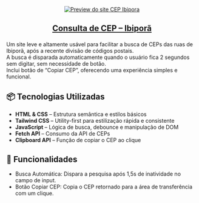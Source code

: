 <p align="center">
  <a href="https://rerigan.vercel.app/Extra/CEP-Ibipor%C3%A3-JS-APIs-TimeOut/index.html" target="_blank"><img src="./assets/preview.png" alt="Preview do site CEP Ibipora" alt="preview do site cep ibiporã"></a>
</p>

<h2><p align="center"><a href="https://rerigan.vercel.app/Extra/CEP-Ibipor%C3%A3-JS-APIs-TimeOut/index.html" target="_blank">Consulta de CEP – Ibiporã</a></p></h2>

Um site leve e altamente usável para facilitar a busca de CEPs das ruas de Ibiporã, após a recente divisão de códigos postais.<br> A busca é disparada automaticamente quando o usuário fica 2 segundos sem digitar, sem necessidade de botão. <br>Inclui botão de “Copiar CEP”, oferecendo uma experiência simples e funcional.

## 📦 Tecnologias Utilizadas

- **HTML & CSS** – Estrutura semântica e estilos básicos  
- **Tailwind CSS** – Utility-first para estilização rápida e consistente  
- **JavaScript** – Lógica de busca, debounce e manipulação de DOM  
- **Fetch API** – Consumo da API de CEPs  
- **Clipboard API** – Função de copiar o CEP ao clique   

## 🚀 Funcionalidades

- Busca Automática: Dispara a pesquisa após 1,5s de inatividade no campo de input.
- Botão Copiar CEP: Copia o CEP retornado para a área de transferência com um clique.  
   

